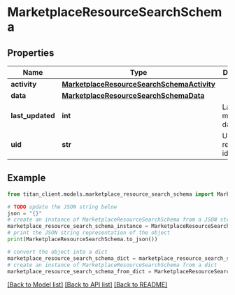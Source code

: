 # MarketplaceResourceSearchSchema


## Properties

Name | Type | Description | Notes
------------ | ------------- | ------------- | -------------
**activity** | [**MarketplaceResourceSearchSchemaActivity**](MarketplaceResourceSearchSchemaActivity.md) |  | 
**data** | [**MarketplaceResourceSearchSchemaData**](MarketplaceResourceSearchSchemaData.md) |  | 
**last_updated** | **int** | Last modification date. | 
**uid** | **str** | Unique resource identifier. | 

## Example

```python
from titan_client.models.marketplace_resource_search_schema import MarketplaceResourceSearchSchema

# TODO update the JSON string below
json = "{}"
# create an instance of MarketplaceResourceSearchSchema from a JSON string
marketplace_resource_search_schema_instance = MarketplaceResourceSearchSchema.from_json(json)
# print the JSON string representation of the object
print(MarketplaceResourceSearchSchema.to_json())

# convert the object into a dict
marketplace_resource_search_schema_dict = marketplace_resource_search_schema_instance.to_dict()
# create an instance of MarketplaceResourceSearchSchema from a dict
marketplace_resource_search_schema_from_dict = MarketplaceResourceSearchSchema.from_dict(marketplace_resource_search_schema_dict)
```
[[Back to Model list]](../README.md#documentation-for-models) [[Back to API list]](../README.md#documentation-for-api-endpoints) [[Back to README]](../README.md)


